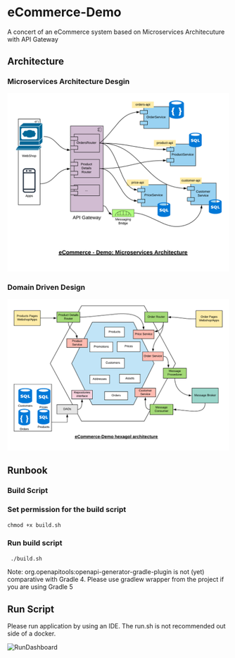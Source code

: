 # eCommerce-Demo

A concert of an eCommerce system based on Microservices Architecuture with API Gateway

## Architecture
### Microservices Architecture Desgin

![Service Commnuication](images/eCommerce-Services-Communication.png)

### Domain Driven Design 
![Hexagol](images/eCommerce-Hexagol-architecture.png)

## Runbook

### Build Script
### Set permission for the build script
 
```chmod +x build.sh```
 
### Run build script

``` ./build.sh```

Note:
org.openapitools:openapi-generator-gradle-plugin is not (yet) comparative with Gradle 4. Please use gradlew wrapper from the project if you are using Gradle 5 
 
 ## Run Script
Please run application by using an IDE.
The run.sh is not recommended out side of a docker. 

![RunDashboard](images/RunDashboard.png)
